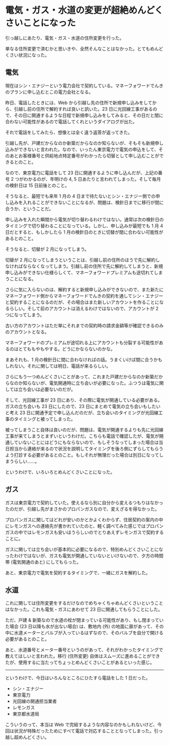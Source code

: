 # 電気・ガス・水道の変更が超絶めんどくさいことになった
引っ越しにあたり、電気・ガス・水道の住所変更を行った。

単なる住所変更で済むかと思いきや、全然そんなことはなかった。とてもめんどくさい状況になった。

## 電気
現在はシン・エナジーという電力会社で契約している。マネーフォワードでんきのプランに申し込むとこの電力会社となる。

昨日、電話したときには、Web から引越し先の住所で新規申し込みをしてから、引越し前の住所で解約すれば良いと訊いた。23 日に光回線工事があるので、その日に開通するような日程で新規申し込みをしてみると、その日だと間に合わない可能性があるので電話してくれというダイアログが出た。

それで電話をしてみたら、想像とは全く違う返答が返ってきた。

引越し先が、戸建だからなのか新築だからなのか知らないが、そもそも新規申し込みができないと言われた。なので、いったん東京電力で電気の申込をして、そのあとお客様番号と供給地点特定番号がわかったら切替として申し込むことができるとのこと。

なので、東京電力に電話をして 23 日に開通するように申し込んだが、上記の番号 2 つがわかるのが、年明けの 4, 5 日あたりと言われてしまった。そして毎月の検針日は 15 日前後とのこと。

そうなると、最短でも来年 1 月の 4 日まで待たないとシン・エナジー側での申し込みを入れることができないことになるが、問題は、検針日までに移行が間に合うか、ということだ。

申し込みを入れた瞬間から電気が切り替わるわけではない。通常は次の検針日のタイミングで切り替わることになっている。しかし、申し込みが最短でも 1 月 4 日だとすると、もしかしたら 1 月の検針日のときに切替が間に合わない可能性があるとのこと。

そうなると、切替が 2 月になってしまう。

切替が 2 月になってしまうということは、引越し前の住所のほうで先に解約しなければならなくなってしまう。引越し前の住所で先に解約してしまうと、新規申し込みができない仕様らしくて、マネーフォワードプレミアムも途切れてしまうことになる。

さらに気に入らないのは、解約すると新規申し込みができないので、また新たにマネーフォワード側からマネーフォワードでんきの契約を通してシン・エナジーと契約することになるのだが、その場合はまた新しいアカウントを作ることになるらしい。そして前のアカウントは消えるわけではないので、アカウントが 2 つになってしまう。

古い方のアカウントはただ単にそれまでの契約時の請求金額等が確認できるのみのアカウントとなる。

マネーフォワードのプレミアムが途切れる上にアカウントも分裂する可能性があるのはとてももやもやする。どうにかならないのかな。

まあそれも、1 月の検針日に間に合わなければの話。うまくいけば間に合うかもしれない。それに関しては明日、電話が来るらしい。

さらにもう一つめんどくさいことがあって、これまた戸建だからなのか新築だからなのか知らないが、電気開通時に立ち会いが必要になった。ふつうは電気に関しては立ち会いは必要ないのだが。

そして、光回線工事が 23 日にあり、その際に電気が開通している必要がある。ガスの立ち会いも 23 日にしたので、23 日にまとめて電気の立ち会いもしたいと考え 23 日に開通予定で申し込んだのだが、立ち会いのタイミングが光回線工事のタイミングと被ってしまった。

被ってしまうこと自体は良いのだが、問題は、電気が開通するよりも先に光回線工事が来てしまうとまずいというわけだ。こちらも電話で確認したが、電気が開通していないことにはどうにもならないので、もしそうなってしまった場合は当日担当から連絡が来るので状況を説明してタイミングを後ろ側にずらしてもらうよう打診する必要があるとのこと。もしそれが無理だった場合は別日になってしまうらしい……。

というわけで、いろいろとめんどくさいことになった。

## ガス
ガスは東京電力で契約していた。使えるなら別に自分から変えるつもりはなかったのだが、引越し先がまさかのプロパンガスなので、変えざるを得なかった。

プロパンガスに関してはどれが安いのかとかよくわからず、住居契約の案内の中にレモンガスへの連絡先が書かれていたのと、軽く調べてみた感じではプロパンガスの中ではレモンガスも安いほうらしいのでとりあえずレモンガスで契約することに。

ガスに関しては立ち会いが基本的に必要になるので、特別めんどくさいことになったわけではないが、ガスも電気が開通していないといけないので、夕方の時間帯 (電気開通のあと) にしてもらった。

あと、東京電力で電気を契約するタイミングで、一緒にガスを解約した。

## 水道
これに関しては住所変更をするだけなのでめちゃくちゃめんどくさいということはなかった。これも電気・ガスにあわせて 23 日に開通してもらうことにした。

ただ、戸建 & 新築なので水道の栓が閉まっている可能性があり、もし閉まっていた場合 (23 日以降も水が出ない場合) は、敷地内 (外) の地面に扉があって、その中に水道メーターとバルブが入っているはずなので、そのバルブを自分で開ける必要があるとのこと。

あと、水道番号とメーター番号というのがあって、それがわかったタイミングで教えてほしいと言われた。移行 (住所変更) 自体はスムーズに進めることができたが、使用するに当たってちょっとめんどくさいことがあるといった感じ。

---

というわけで、今日はいろんなところにひたすら電話をした 1 日だった。

* シン・エナジー
* 東京電力
* 光回線の開通担当業者
* レモンガス
* 東京都水道局

こういうのって、本当は Web で完結するような内容なのかもしれないけど、今回は状況が特殊だったためにすべて電話で対応することとなってしまった。引っ越し超めんどくさい。
